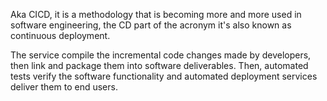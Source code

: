 Aka CICD, it is a methodology that is becoming more and more used in software engineering, the CD part of the acronym it's also known as continuous deployment.

The service compile the incremental code changes made by developers, then link and package them into software deliverables. Then, automated tests verify the software functionality and automated deployment services deliver them to end users.